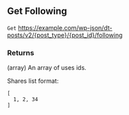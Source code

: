 ## Get Following

`Get` https://example.com/wp-json/dt-posts/v2/{post_type}/{post_id}/following

### Returns
(array) An array of uses ids. 

Shares list format:
```
[
  1, 2, 34
]
```